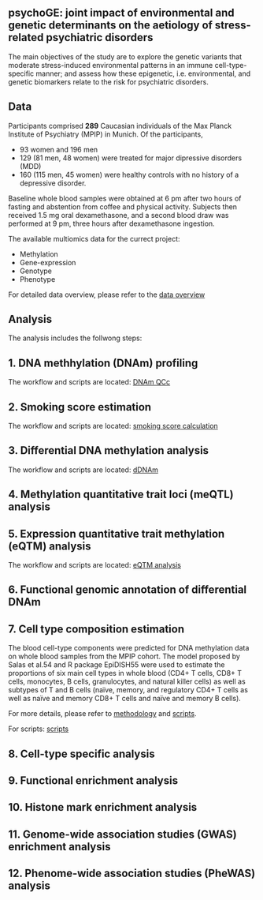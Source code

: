 ## **psychoGE:** joint impact of environmental and genetic determinants on the aetiology of stress-related psychiatric disorders

The main objectives of the study are to explore the genetic variants that moderate stress-induced environmental patterns in an immune cell-type-specific manner; and  assess how these epigenetic, i.e. environmental, and genetic biomarkers relate to the risk for psychiatric disorders.

## Data

Participants comprised **289** Caucasian individuals of the Max Planck Institute of Psychiatry (MPIP) in Munich. Of the participants, 

+ 93 women and 196 men
+ 129 (81 men, 48 women) were treated for major dipressive disorders (MDD)
+ 160 (115 men, 45 women) were healthy controls with no history of a depressive disorder. 

Baseline whole blood samples were obtained at 6 pm after two hours of fasting and abstention from coffee and physical activity. Subjects then received 1.5 mg oral dexamethasone, and a second blood draw was performed at 9 pm, three hours after dexamethasone ingestion.

The available multiomics data for the currect project:

- Methylation
- Gene-expression
- Genotype
- Phenotype 

For detailed data overview, please refer to the [data overview](https://github.com/ahryho/psychoGE/blob/master/code/integrative/data_overview/01_data_overview.html)

## Analysis

The analysis includes the follwong steps:

## 1. DNA methhylation (DNAm) profiling
   
The workflow and scripts are located: [DNAm QCc](https://github.com/ahryho/dex-stim-human-dna-methyl-qc)

## 2. Smoking score estimation
   
The workflow and scripts are located: [smoking score calculation](https://github.com/ahryho/dex-stim-human-smoking-score)

## 3. Differential DNA methylation analysis

The workflow and scripts are located: [dDNAm](https://github.com/ahryho/psychoGE/tree/master/code/methylation/)

## 4. Methylation quantitative trait loci (meQTL) analysis


## 5. Expression quantitative trait methylation (eQTM) analysis

The workflow and scripts are located: [eQTM analysis](https://github.com/ahryho/psychoGE/tree/master/code/integrative/eqtm)

## 6. Functional genomic annotation of differential DNAm


## 7. Cell type composition estimation

The blood cell-type components were predicted for DNA methylation data on whole blood samples from the MPIP cohort. The model proposed by Salas et al.54 and R package EpiDISH55 were used to estimate the proportions of six main cell types in whole blood (CD4+ T cells, CD8+ T cells, monocytes, B cells, granulocytes, and natural killer cells) as well as subtypes of T and B cells (naïve, memory, and regulatory CD4+ T cells as well as naïve and memory CD8+ T cells and naïve and memory B cells).

For more details, please refer to [methodology](https://github.com/ahryho/dex-stim-human-dna-methyl-qc#9-cell-types-estimation) and [scripts](https://github.com/ahryho/dex-stim-human-dna-methyl-qc/tree/master/09_estimate_cell_proportion).

For scripts: [scripts]()

## 8. Cell-type specific analysis


## 9.  Functional enrichment analysis


## 10. Histone mark enrichment analysis


## 11. Genome-wide association studies (GWAS) enrichment analysis


## 12. Phenome-wide association studies (PheWAS) analysis